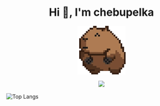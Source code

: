 <h1 align="center">Hi 👋, I'm chebupelka</h1>
<p align="center"> <img src="capyroll.gif"> </p>

<p align="center"><img src="https://github-readme-stats.vercel.app/api/top-langs/?username=chebupelka8&layout=compact&theme=dark"></p>

![Top Langs](https://github-readme-stats.vercel.app/api/top-langs/?username=chebupelka8&layout=compact&theme=dark")
